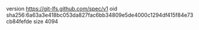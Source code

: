 version https://git-lfs.github.com/spec/v1
oid sha256:6a63a3e418bc053da827fac6bb34809e5de4000c1294df415f84e73cb84fefde
size 4094
